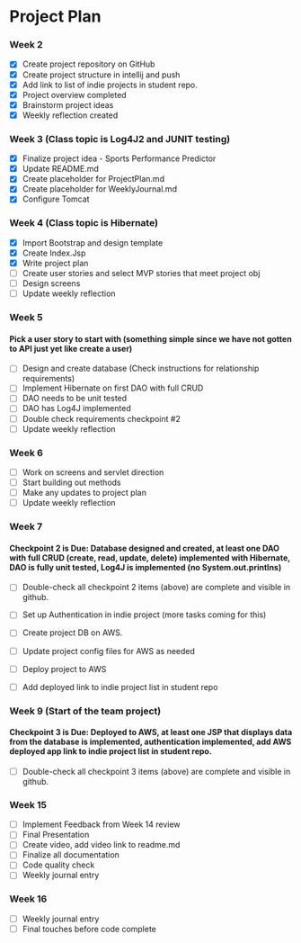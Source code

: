 # Project Plan

### Week 2 
- [X] Create project repository on GitHub
- [X] Create project structure in intellij and push
- [X] Add link to list of indie projects in student repo.
- [X] Project overview completed
- [X] Brainstorm project ideas
- [X] Weekly reflection created

### Week 3 (Class topic is Log4J2 and JUNIT testing)
- [X] Finalize project idea - Sports Performance Predictor
- [X] Update README.md
- [X] Create placeholder for ProjectPlan.md
- [X] Create placeholder for WeeklyJournal.md
- [X] Configure Tomcat

### Week 4 (Class topic is Hibernate)
- [X] Import Bootstrap and design template
- [X] Create Index.Jsp 
- [X] Write project plan
- [ ] Create user stories and select MVP stories that meet project obj
- [ ] Design screens 
- [ ] Update weekly reflection

### Week 5 
#### Pick a user story to start with (something simple since we have not gotten to API just yet like create a user)
- [ ] Design and create database (Check instructions for relationship requirements)
- [ ] Implement Hibernate on first DAO with full CRUD
- [ ] DAO needs to be unit tested
- [ ] DAO has Log4J implemented 
- [ ] Double check requirements checkpoint #2 
- [ ] Update weekly reflection

### Week 6
- [ ] Work on screens and servlet direction
- [ ] Start building out methods
- [ ] Make any updates to project plan
- [ ] Update weekly reflection

### Week 7
#### Checkpoint 2 is Due: Database designed and created, at least one DAO with full CRUD (create, read, update, delete) implemented with Hibernate, DAO is fully unit tested, Log4J is implemented (no System.out.printlns)

- [ ] Double-check all checkpoint 2 items (above) are complete and visible in github.
- [ ] Set up Authentication in indie project (more tasks coming for this)
- [ ] Create project DB on AWS.
- [ ] Update project config files for AWS as needed
- [ ] Deploy project to AWS
- [ ] Add deployed link to indie project list in student repo


### Week 9 (Start of the team project)
#### Checkpoint 3 is Due: Deployed to AWS, at least one JSP that displays data from the database is implemented, authentication implemented, add AWS deployed app link to indie project list in student repo.
- [ ] Double-check all checkpoint 3 items (above) are complete and visible in github.

### Week 15
- [ ] Implement Feedback from Week 14 review
- [ ] Final Presentation
- [ ] Create video, add video link to readme.md
- [ ] Finalize all documentation
- [ ] Code quality check
- [ ] Weekly journal entry

### Week 16
- [ ] Weekly journal entry
- [ ] Final touches before code complete